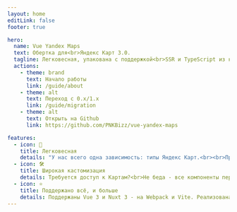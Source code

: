 ```yaml
---
layout: home
editLink: false
footer: true

hero:
  name: Vue Yandex Maps
  text: Обертка для<br>Яндекс Карт 3.0.
  tagline: Легковесная, упакована с поддержкой<br>SSR и TypeScript из коробки.
  actions:
    - theme: brand
      text: Начало работы
      link: /guide/about
    - theme: alt
      text: Переход с 0.x/1.x
      link: /guide/migration
    - theme: alt
      text: Открыть на Github
      link: https://github.com/PNKBizz/vue-yandex-maps

features:
  - icon: 🚀
    title: Легковесная
    details: "У нас всего одна зависимость: типы Яндекс Карт.<br><br>Проект написан на ES Modules и регистрирует только те компоненты, что вы используете (Tree Shaking).<br><br>Библиотека со всеми типами и файлами весит всего ~120Кб, а вес основного файла **до** минификации - ~50Кб."
  - icon: 🛠️
    title: Широкая кастомизация
    details: Требуется доступ к Картам?<br>Не беда - все компоненты передают свои инстансы в v-model наверх для удобства разработчика<br><br>Яндекс выпустили апдейт? Обновите версию @yandex/ymaps3-types и используйте новые возможности, не дожидаясь авторов библиотеки.
  - icon: ⭐
    title: Поддержано всё, и больше
    details: Поддержаны Vue 3 и Nuxt 3 - на Webpack и Vite. Реализована, пусть с особенностями, даже поддержка Vue 2 с Nuxt 2!<br><br>Библиотека поставляется с полным набором компонентов Карт 3.0 и написана на TypeScript.
---
```


<style>
:root {
  --vp-home-hero-name-color: #FF5B4D;
}
</style>
